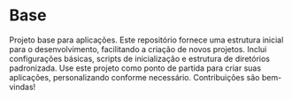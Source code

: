 # Base

Projeto base para aplicações. Este repositório fornece uma estrutura inicial para o desenvolvimento, facilitando a criação de novos projetos. Inclui configurações básicas, scripts de inicialização e estrutura de diretórios padronizada. Use este projeto como ponto de partida para criar suas aplicações, personalizando conforme necessário. Contribuições são bem-vindas!
